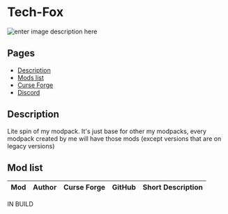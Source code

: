 


# Tech-Fox
![enter image description here](https://repository-images.githubusercontent.com/425910722/3eb6b1ea-64f1-4d26-841b-5575f1253110)

## Pages
 - [Description](#description)
 - [Mods list](#mod-list) 
 - [Curse Forge](https://www.curseforge.com/minecraft/modpacks/tech-fox)
 - [Discord](https://discord.gg/b2eTtwfQG3)
## Description
Lite spin of my modpack. It's just base for other my modpacks, every modpack created by me will have those mods (except versions that are on legacy versions)

## Mod list
| Mod                                                                      | Author             | Curse Forge                                                                      | GitHub                                                             | Short Description                                                                                              |
| ------------------------------------------------------------------------ | ------------------ | -------------------------------------------------------------------------------- | ------------------------------------------------------------------ | -------------------------------------------------------------------------------------------------------------- |
IN BUILD

